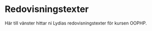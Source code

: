 ---
---
Redovisningstexter
=========================

Här till vänster hittar ni Lydias redovisningstexter för kursen OOPHP.
